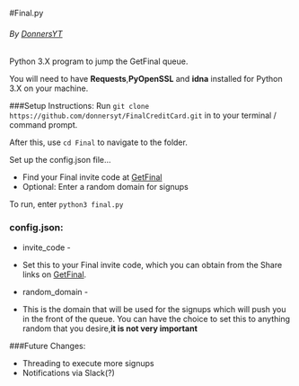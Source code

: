 #Final.py
###### By [DonnersYT](http://www.twitter.com/DonnersYT)
Python 3.X program to jump the GetFinal queue.

You will need to have  **Requests**,**PyOpenSSL** and **idna** installed for Python 3.X on your machine.


###Setup Instructions:
Run `git clone https://github.com/donnersyt/FinalCreditCard.git` in to
your terminal / command prompt.

After this, use `cd Final` to navigate to the folder.

Set up the config.json file...
* Find your Final invite code at [GetFinal](https://apply.getfinal.com)
* Optional: Enter a random domain for signups

To run, enter `python3 final.py`



### config.json:

* invite_code -
 * Set this to your Final invite code, which you can obtain from the Share links on [GetFinal](https://apply.getfinal.com).

* random_domain -
 * This is the domain that will be used for the signups which will push you in the front of the queue. You can have the choice to set this to anything random that you desire,**it is not very important**

###Future Changes:
* Threading to execute more signups
* Notifications via Slack(?)